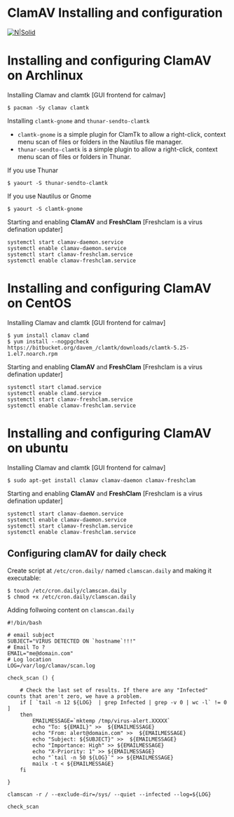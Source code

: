 # ClamAV Installing and configuration

[![N|Solid](https://www.clamav.net/assets/clamav-trademark.png)](https://www.clamav.net/assets/clamav-trademark.png)

# Installing and configuring ClamAV on Archlinux

Installing Clamav and clamtk [GUI frontend for calmav]
``` 
$ pacman -Sy clamav clamtk
```
Installing  `clamtk-gnome` and `thunar-sendto-clamtk` 
  - `clamtk-gnome` is a simple plugin for ClamTk to allow a right-click, context menu scan of files or folders in the Nautilus file manager.
  - `thunar-sendto-clamtk` is a simple plugin to allow a right-click, context menu scan of files or folders in Thunar.

If you use Thunar 
``` 
$ yaourt -S thunar-sendto-clamtk
```
If you use Nautilus or Gnome
``` 
$ yaourt -S clamtk-gnome
```
Starting and enabling **ClamAV** and **FreshClam** [Freshclam is a virus defination updater]
```
systemctl start clamav-daemon.service
systemctl enable clamav-daemon.service
systemctl start clamav-freshclam.service
systemctl enable clamav-freshclam.service

``` 


# Installing and configuring **ClamAV** on CentOS

Installing Clamav and clamtk [GUI frontend for calmav]

``` 
$ yum install clamav clamd
$ yum install --nogpgcheck https://bitbucket.org/davem_/clamtk/downloads/clamtk-5.25-1.el7.noarch.rpm
```

Starting and enabling **ClamAV** and **FreshClam** [Freshclam is a virus defination updater]
```
systemctl start clamad.service
systemctl enable clamd.service
systemctl start clamav-freshclam.service
systemctl enable clamav-freshclam.service
```



# Installing and configuring **ClamAV** on ubuntu

Installing Clamav and clamtk [GUI frontend for calmav]

``` 
$ sudo apt-get install clamav clamav-daemon clamav-freshclam
```
Starting and enabling **ClamAV** and **FreshClam** [Freshclam is a virus defination updater]

```
systemctl start clamav-daemon.service
systemctl enable clamav-daemon.service
systemctl start clamav-freshclam.service
systemctl enable clamav-freshclam.service

```




## Configuring **clamAV** for daily check
Create script at `/etc/cron.daily/`  named `clamscan.daily` and making it executable:
```
$ touch /etc/cron.daily/clamscan.daily
$ chmod +x /etc/cron.daily/clamscan.daily
```
Adding follwoing content on `clamscan.daily`
```
#!/bin/bash
 
# email subject
SUBJECT="VIRUS DETECTED ON `hostname`!!!"
# Email To ?
EMAIL="me@domain.com"
# Log location
LOG=/var/log/clamav/scan.log
 
check_scan () {
 
    # Check the last set of results. If there are any "Infected" counts that aren't zero, we have a problem.
    if [ `tail -n 12 ${LOG}  | grep Infected | grep -v 0 | wc -l` != 0 ]
    then
        EMAILMESSAGE=`mktemp /tmp/virus-alert.XXXXX`
        echo "To: ${EMAIL}" >>  ${EMAILMESSAGE}
        echo "From: alert@domain.com" >>  ${EMAILMESSAGE}
        echo "Subject: ${SUBJECT}" >>  ${EMAILMESSAGE}
        echo "Importance: High" >> ${EMAILMESSAGE}
        echo "X-Priority: 1" >> ${EMAILMESSAGE}
        echo "`tail -n 50 ${LOG}`" >> ${EMAILMESSAGE}
        mailx -t < ${EMAILMESSAGE}
    fi
 
}
 
clamscan -r / --exclude-dir=/sys/ --quiet --infected --log=${LOG}
 
check_scan
``` 
